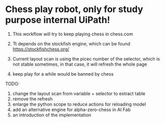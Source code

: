 # Chess play robot, only for study purpose internal UiPath! 

1. This workflow will try to keep playing chess in chess.com

2. Tt depends on the stockfish engine, which can be found https://stockfishchess.org/

3. Current layout scan is using the picec number of the selector, which is not stable sometimes, in that case, it will refresh the whole page

4. keep play for a while would be banned by chess

TODO:
1. change the layout scan from variable + selector to extract table
2. remove the refresh
3. enlarge the python scope to reduce actions for reloading model
4. add an alternative engine for alpha-zero-chess in AI Fab
5. an introduction of the implementation
